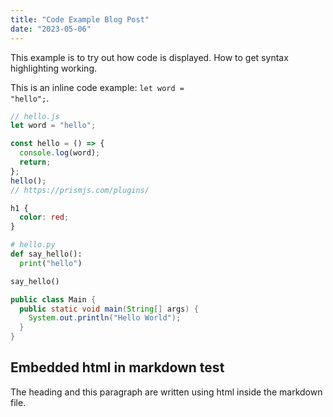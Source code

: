 ```yaml
---
title: "Code Example Blog Post"
date: "2023-05-06"
---
```


This example is to try out how code is displayed. How to get syntax highlighting working.

This is an inline code example: <code class="inline-code">let word = "hello";</code>.

```javascript
// hello.js
let word = "hello";

const hello = () => {
  console.log(word);
  return;
};
hello();
// https://prismjs.com/plugins/
```

```css
h1 {
  color: red;
}
```

<div class="line-numbers">

```python
# hello.py
def say_hello():
  print("hello")

say_hello()
```

```java
public class Main {
  public static void main(String[] args) {
    System.out.println("Hello World");
  }
}
```

</div>

<h2>Embedded html in markdown test</h2>

<p>The heading and this paragraph are written using html inside the markdown file.</p>
